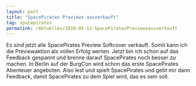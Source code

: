 ```yaml
---
layout: post
title: "SpacePirates Previews ausverkauft"
tag: spacepirates
permalink: /Aktuelles/2010-05-13-SpacePiratesPreviewsausverkauft
---
```



Es sind jetzt alle SpacePirates Preview Softcover verkauft. Somit kann ich die Previewaktion als vollen Erfolg werten. Jetzt bin ich schon auf das Feedback gespannt und brenne darauf SpacePirates noch besser zu machen. In Berlin auf der BurgCon wird schon das erste SpacePirates Abenteuer angeboten. Also lest und spielt SpacePirates und gebt mir dann Feedback, damit SpacePirates zu dem Spiel wird, das es sein soll.

